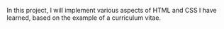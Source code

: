 In this project, I will implement various aspects of HTML and CSS I have learned, based on the example of a curriculum vitae.

